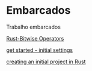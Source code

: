# Embarcados

Trabalho embarcados

[Rust-Bitwise Operators](https://www.tutorialspoint.com/rust/rust_bitwise_operators.htm)

[get started - initial settings](https://www.rust-lang.org/pt-BR/learn/get-started)


[creating an initial project in Rust](https://doc.rust-lang.org/book/ch01-03-hello-cargo.html)
